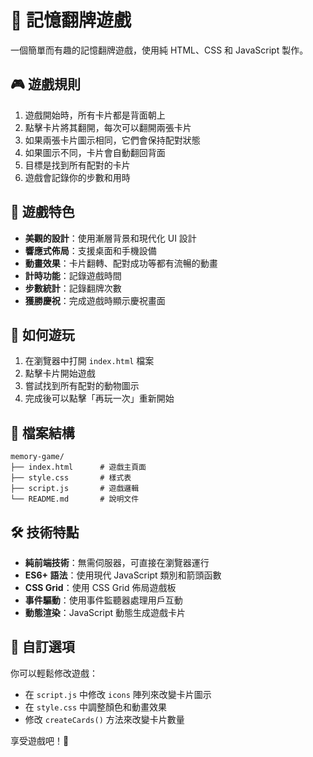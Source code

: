 # 🧠 記憶翻牌遊戲

一個簡單而有趣的記憶翻牌遊戲，使用純 HTML、CSS 和 JavaScript 製作。

## 🎮 遊戲規則

1. 遊戲開始時，所有卡片都是背面朝上
2. 點擊卡片將其翻開，每次可以翻開兩張卡片
3. 如果兩張卡片圖示相同，它們會保持配對狀態
4. 如果圖示不同，卡片會自動翻回背面
5. 目標是找到所有配對的卡片
6. 遊戲會記錄你的步數和用時

## 🎯 遊戲特色

- **美觀的設計**：使用漸層背景和現代化 UI 設計
- **響應式佈局**：支援桌面和手機設備
- **動畫效果**：卡片翻轉、配對成功等都有流暢的動畫
- **計時功能**：記錄遊戲時間
- **步數統計**：記錄翻牌次數
- **獲勝慶祝**：完成遊戲時顯示慶祝畫面

## 🚀 如何遊玩

1. 在瀏覽器中打開 `index.html` 檔案
2. 點擊卡片開始遊戲
3. 嘗試找到所有配對的動物圖示
4. 完成後可以點擊「再玩一次」重新開始

## 📁 檔案結構

```
memory-game/
├── index.html      # 遊戲主頁面
├── style.css       # 樣式表
├── script.js       # 遊戲邏輯
└── README.md       # 說明文件
```

## 🛠️ 技術特點

- **純前端技術**：無需伺服器，可直接在瀏覽器運行
- **ES6+ 語法**：使用現代 JavaScript 類別和箭頭函數
- **CSS Grid**：使用 CSS Grid 佈局遊戲板
- **事件驅動**：使用事件監聽器處理用戶互動
- **動態渲染**：JavaScript 動態生成遊戲卡片

## 🎨 自訂選項

你可以輕鬆修改遊戲：

- 在 `script.js` 中修改 `icons` 陣列來改變卡片圖示
- 在 `style.css` 中調整顏色和動畫效果
- 修改 `createCards()` 方法來改變卡片數量

享受遊戲吧！🎉 
